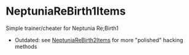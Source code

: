 # NeptuniaReBirth1Items
Simple trainer/cheater for Neptunia Re;Birth1

* Outdated: see [NeptuniaReBirth2Items](https://github.com/SkipperGames/NeptuniaReBirth2Items/) for more "polished" hacking methods
